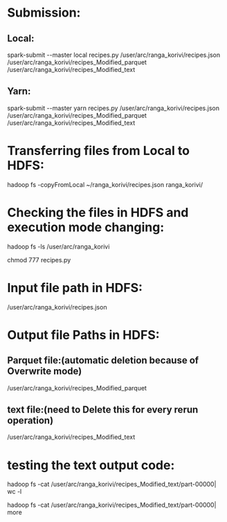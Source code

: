 # Submission:  
## Local:  
spark-submit --master local recipes.py /user/arc/ranga_korivi/recipes.json /user/arc/ranga_korivi/recipes_Modified_parquet /user/arc/ranga_korivi/recipes_Modified_text  
## Yarn:  
spark-submit --master yarn recipes.py /user/arc/ranga_korivi/recipes.json /user/arc/ranga_korivi/recipes_Modified_parquet /user/arc/ranga_korivi/recipes_Modified_text  
  
# Transferring files from Local to HDFS:  
hadoop fs -copyFromLocal ~/ranga_korivi/recipes.json ranga_korivi/  
  
# Checking the files in HDFS and execution mode changing:  
hadoop fs -ls /user/arc/ranga_korivi  
  
chmod 777 recipes.py  
  
# Input file path in HDFS:  
/user/arc/ranga_korivi/recipes.json  
  
# Output file Paths in HDFS:  
## Parquet file:(automatic deletion because of Overwrite mode)  
/user/arc/ranga_korivi/recipes_Modified_parquet  
## text file:(need to Delete this for every rerun operation)  
/user/arc/ranga_korivi/recipes_Modified_text  
   
# testing the text output code:  
hadoop fs -cat /user/arc/ranga_korivi/recipes_Modified_text/part-00000| wc -l  

hadoop fs -cat /user/arc/ranga_korivi/recipes_Modified_text/part-00000| more
